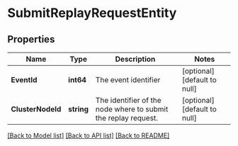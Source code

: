 # SubmitReplayRequestEntity

## Properties
Name | Type | Description | Notes
------------ | ------------- | ------------- | -------------
**EventId** | **int64** | The event identifier | [optional] [default to null]
**ClusterNodeId** | **string** | The identifier of the node where to submit the replay request. | [optional] [default to null]

[[Back to Model list]](../pkg/nifi/README.md#documentation-for-models) [[Back to API list]](../pkg/nifi/README.md#documentation-for-api-endpoints) [[Back to README]](../pkg/nifi/README.md)


